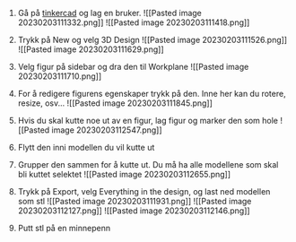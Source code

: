 1. Gå på [tinkercad](https://tinkercad.com) og lag en bruker.
![[Pasted image 20230203111332.png]]
![[Pasted image 20230203111418.png]]

2. Trykk på New og velg 3D Design
![[Pasted image 20230203111526.png]]
![[Pasted image 20230203111629.png]]
3. Velg figur på sidebar og dra den til Workplane
![[Pasted image 20230203111710.png]]
4. For å redigere figurens egenskaper trykk på den. Inne her kan du rotere, resize, osv...
![[Pasted image 20230203111845.png]]
5. Hvis du skal kutte noe ut av en figur, lag figur og marker den som hole
![[Pasted image 20230203112547.png]]
6. Flytt den inni modellen du vil kutte ut
7. Grupper den sammen for å kutte ut. Du må ha alle modellene som skal bli kuttet selektet
![[Pasted image 20230203112655.png]]
8. Trykk på Export, velg Everything in the design, og last ned modellen som stl
![[Pasted image 20230203111931.png]]
![[Pasted image 20230203112127.png]]
![[Pasted image 20230203112146.png]]
9. Putt stl på en minnepenn